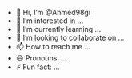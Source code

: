 - 👋 Hi, I’m @Ahmed98gi
- 👀 I’m interested in ...
- 🌱 I’m currently learning ...
- 💞️ I’m looking to collaborate on ...
- 📫 How to reach me ...
- 😄 Pronouns: ...
- ⚡ Fun fact: ...

<!---
Ahmed98gi/Ahmed98gi is a ✨ special ✨ repository because its `README.md` (this file) appears on your GitHub profile.
You can click the Preview link to take a look at your changes.
--->
